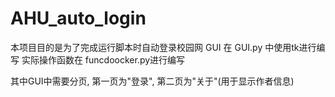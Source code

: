 # AHU_auto_login
本项目目的是为了完成运行脚本时自动登录校园网
GUI 在 GUI.py 中使用tk进行编写
实际操作函数在 funcdoocker.py进行编写

其中GUI中需要分页, 第一页为"登录", 第二页为"关于"(用于显示作者信息)
